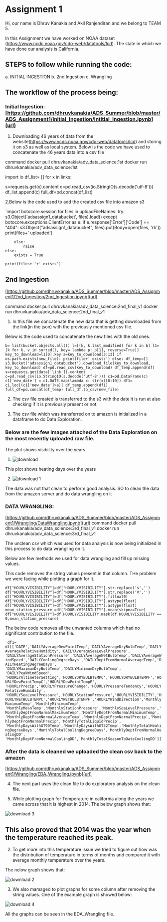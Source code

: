 

# Assignment 1


Hi, our name is Dhruv Kanakia and Akil Ranjendiran and we belong to TEAM 5.

In this Assignment we have worked on NOAA dataset (https://www.ncdc.noaa.gov/cdo-web/datatools/lcd). The state in which we have done our analysis is California. 

## STEPS to follow while running the code:
a. INITIAL INGESTION 
b. 2nd Ingestion
c. Wrangling

## The workflow of the process being:

### Initial Ingestion: [https://github.com/dhruvkanakia/ADS_Summer/blob/master/ADS_Assignment1/Initial_Ingestion/Intitial_Ingestion.ipynb](url)
1. Downloading 46 years of data from the website(https://www.ncdc.noaa.gov/cdo-web/datatools/lcd) and storing it on s3 as well as local system. 
Below is the code we have used to concatenate the 46 years data into a csv file


command docker pull dhruvkanakia/adv_data_science:1st
        docker run  dhruvkanakia/adv_data_science:1st
        
import io
df_list= []
for x in links:
    
s=requests.get(x).content
c=pd.read_csv(io.StringIO(s.decode('utf-8')))
df_list.append(c)
full_df=pd.concat(df_list)




2.Below is the code used to add the created csv file into amazon s3


`import botocore.session
for files in uploadFileNames:
    try:
        s3.Object('adsassign1_databucket', files).load()
    except botocore.exceptions.ClientError as e:
        if e.response['Error']['Code'] == "404":
            s3.Object("adsassign1_databucket", files).put(Body=open(files, 'rb'))
            print(files+' uploaded')
            
        else:
            raise
    else:
        exists = True

    print(files+''+' exists')`

## 2nd Ingestion
[https://github.com/dhruvkanakia/ADS_Summer/blob/master/ADS_Assignment1/2nd_Ingestion/2nd_Ingestion.ipynb](url)

command docker pull dhruvkanakia/adv_data_science:2nd_final_v1
        docker run  dhruvkanakia/adv_data_science:2nd_final_v1
        
1. In this file we concatenate the new data that is getting downloaded from the link(in the json) with the previously mentioned csv file.

Below is the code used to concatenate the new files with the old ones.

`b= list(bucket.objects.all())
l=[(k, k.last_modified) for k in b]
l1= [k for k, v in sorted(l, key= lambda p: p[1], reverse=True)]
key_to_download=l1[0].key
a=key_to_download[3:13]
if os.path.exists(new_file):
    print(file+' exists')
else:
    df_temp=[]
    s3.Bucket('adsassign1_databucket').download_file(key_to_download, key_to_download)
    df=pd.read_csv(key_to_download)
    df_temp.append(df)
    s=requests.get(data['link']).content
    c=pd.read_csv(io.StringIO(s.decode('utf-8')))
    c1=pd.DataFrame(c)
    c1['new_date'] = c1.DATE.map(lambda x: str(x)[0:10])
    df1= c1.loc[(c1['new_date']>a)]
    df_temp.append(df1)
    full_df=pd.concat(df_temp)
    full_df.to_csv(new_file)`


2. The csv file created is transferred to the s3 with the date it is run at also checking if it is previously present or not.

3. The csv file which was transferred on to amazon is initialized in a dataframe to do Data Exploration.

### Below are the few images attached of the Data Exploration on the most recently uploaded raw file.


The plot shows visibility over the years

1. ![download](https://user-images.githubusercontent.com/10628795/27513475-5db5705a-5935-11e7-9038-619a469a399d.png)

This plot shows heating days over the years

2. ![download 1](https://user-images.githubusercontent.com/10628795/27513484-7e9914d4-5935-11e7-81c7-c8313237a06f.png)

The data was not that clean to perform good analysis. SO to clean the data from the amazon server and do data wrangling on it
      
### DATA WRANGLING:
[https://github.com/dhruvkanakia/ADS_Summer/blob/master/ADS_Assignment1/Wrangling/DataWrangling.ipynb](url)
command docker pull dhruvkanakia/adv_data_science:3rd_final_v1
        docker run  dhruvkanakia/adv_data_science:3rd_final_v1

The unclean csv which was used for data analysis is now being initialized in this process to do data wrangling on it.

Below are few methods we used for data wrangling and fill up missing values.


This code removes the string values present in that column. THe problem we were facing while plotting a graph for it.

`df["HOURLYVISIBILITY"]=df["HOURLYVISIBILITY"].str.replace('s','')
df["HOURLYVISIBILITY"]=df["HOURLYVISIBILITY"].str.replace('V','')
df["HOURLYVISIBILITY"]=df["HOURLYVISIBILITY"].fillna(0)
df["HOURLYVISIBILITY"]=df["HOURLYVISIBILITY"].astype(float)
df["HOURLYVISIBILITY"]=df["HOURLYVISIBILITY"].astype(float)
mean_station_pressure =df["HOURLYVISIBILITY"].mean(skipna=True)
df["HOURLYVISIBILITY"]=df.HOURLYVISIBILITY.mask(df.HOURLYVISIBILITY == 0,mean_station_pressure)`

The below code removes all the unwanted columns which had no significant contribution to the file.

`
df1= df[['DATE','DAILYAverageDewPointTemp','DAILYAverageDryBulbTemp','DAILYAverageRelativeHumidity','DAILYAverageSeaLevelPressure',
         'DAILYAverageStationPressure','DAILYAverageWetBulbTemp','DAILYAverageWindSpeed','DAILYCoolingDegreeDays','DAILYDeptFromNormalAverageTemp','DAILYHeatingDegreeDays',
         'DAILYMaximumDryBulbTemp','DAILYMinimumDryBulbTemp',
'DAILYPeakWindSpeed',
​
'HOURLYAltimeterSetting','HOURLYDRYBULBTEMPC','HOURLYDRYBULBTEMPF','HOURLYDewPointTempC','HOURLYDewPointTempF',
'HOURLYPrecip','HOURLYPressureChange','HOURLYPressureTendency','HOURLYRelativeHumidity',
'HOURLYSeaLevelPressure','HOURLYStationPressure','HOURLYVISIBILITY','HOURLYWETBULBTEMPC','HOURLYWETBULBTEMPF','HOURLYWindDirection','MonthlyMaximumTemp','MonthlyMinimumTemp',
        'MonthlyMeanTemp','MonthlyStationPressure','MonthlySeaLevelPressure','MonthlyDeptFromNormalMaximumTemp','MonthlyDeptFromNormalMinimumTemp',
        'MonthlyDeptFromNormalAverageTemp','MonthlyDeptFromNormalPrecip','MonthlyDeptFromNormalPrecip','MonthlyTotalLiquidPrecip',
        'MonthlyDaysWithGT90Temp','MonthlyDaysWithGT32Temp','MonthlyTotalHeatingDegreeDays','MonthlyTotalCoolingDegreeDays','MonthlyDeptFromNormalHeatingDD',
        'MonthlyDeptFromNormalCoolingDD','MonthlyTotalSeasonToDateCoolingDD']]`


### After the data is cleaned we uploaded the clean csv back to the amazon 
[https://github.com/dhruvkanakia/ADS_Summer/blob/master/ADS_Assignment1/Wrangling/EDA_Wrangling.ipynb](url)


4. The next part uses the clean file to do exploratory analysis on the clean file.

1. While plotting graph for Temperature in california along the years we came across that it is highest in 2014. The below graph shows that:

![download 3](https://user-images.githubusercontent.com/10628795/27513513-c2518bce-5936-11e7-809c-217c341265b0.png)


## This also proved that 2014 was the year when the temperature reached its peak.

2. To get more into this temperature issue we tried to figure out how was the distribution of temperature in terms of months and compared it with average monthly temperature over the years.

The nelow graph shows that:

![download 2](https://user-images.githubusercontent.com/10628795/27513517-022b672e-5937-11e7-845b-d2678c89904b.png)


3. We also mamaged to plot graphs for some column after removing the string values. One of the example graph is showed below:


![download 4](https://user-images.githubusercontent.com/10628795/27513523-1d9f3490-5937-11e7-9f18-e48b59e5ff3b.png)


All the graphs can be seen in the EDA_Wrangling file.
